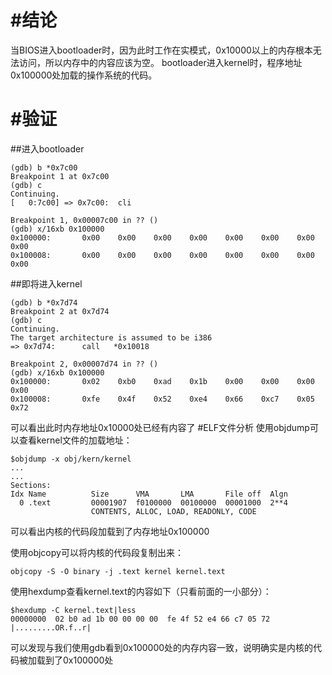 #结论
=====
当BIOS进入bootloader时，因为此时工作在实模式，0x10000以上的内存根本无法访问，所以内存中的内容应该为空。
bootloader进入kernel时，程序地址0x100000处加载的操作系统的代码。

#验证
=====
##进入bootloader
```
(gdb) b *0x7c00
Breakpoint 1 at 0x7c00
(gdb) c
Continuing.
[   0:7c00] => 0x7c00:  cli    

Breakpoint 1, 0x00007c00 in ?? ()
(gdb) x/16xb 0x100000
0x100000:       0x00    0x00    0x00    0x00    0x00    0x00    0x00    0x00
0x100008:       0x00    0x00    0x00    0x00    0x00    0x00    0x00    0x00
```
##即将进入kernel
```
(gdb) b *0x7d74
Breakpoint 2 at 0x7d74
(gdb) c
Continuing.
The target architecture is assumed to be i386
=> 0x7d74:      call   *0x10018

Breakpoint 2, 0x00007d74 in ?? ()
(gdb) x/16xb 0x100000
0x100000:       0x02    0xb0    0xad    0x1b    0x00    0x00    0x00    0x00
0x100008:       0xfe    0x4f    0x52    0xe4    0x66    0xc7    0x05    0x72
```
可以看出此时内存地址0x10000处已经有内容了
#ELF文件分析
使用objdump可以查看kernel文件的加载地址：
```
$objdump -x obj/kern/kernel
...
...
Sections:
Idx Name          Size      VMA       LMA       File off  Algn
  0 .text         00001907  f0100000  00100000  00001000  2**4
                  CONTENTS, ALLOC, LOAD, READONLY, CODE
```
可以看出内核的代码段加载到了内存地址0x100000

使用objcopy可以将内核的代码段复制出来：
```
objcopy -S -O binary -j .text kernel kernel.text
```
使用hexdump查看kernel.text的内容如下（只看前面的一小部分）：
```
$hexdump -C kernel.text|less
00000000  02 b0 ad 1b 00 00 00 00  fe 4f 52 e4 66 c7 05 72  |.........OR.f..r|
```
可以发现与我们使用gdb看到0x100000处的内存内容一致，说明确实是内核的代码被加载到了0x100000处

